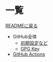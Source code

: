一覧
==============
[READMEに戻る](/README.md)

- GitHub全体
	- [初期設定など](/README.md)
	- [GPG Key](/gpg.md)
- [GitHub Actions](/actions/README.md)
